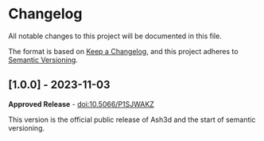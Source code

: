 # Changelog

All notable changes to this project will be documented in this file.

The format is based on [Keep a Changelog](https://keepachangelog.com/),
and this project adheres to [Semantic Versioning](https://semver.org/).


## [1.0.0] - 2023-11-03

**Approved Release** - [doi:10.5066/P1SJWAKZ](https://doi.org/10.5066/P1SJWAKZ)

This version is the official public release of Ash3d and the start of
semantic versioning.

